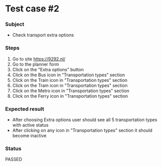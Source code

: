 # Test case #2

### Subject
* Check transport extra options

### Steps
1. Go to site https://9292.nl/
2. Go to the planner form
3. Click on the "Extra options" button
4. Click on the Bus icon in "Transportation types" section
5. Click on the Train icon in "Transportation types" section
6. Click on the Tram icon in "Transportation types" section
7. Click on the Metro icon in "Transportation types" section
8. Click on the Ferry icon in "Transportation types" section

### Expected result
* After choosing Extra options user should see all 5 transportation types with active status
* After clicking on any icon in "Transportation types" section it should become inactive

### Status
PASSED
